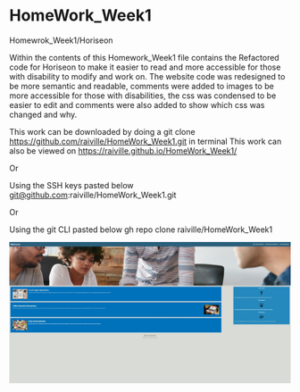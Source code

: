 # HomeWork_Week1

Homewrok_Week1/Horiseon

Within the contents of this Homework_Week1 file contains the Refactored code for Horiseon to make it easier to read and more accessible for those with disability to modify and work on. The website code was redesigned to be more semantic and readable, comments were added to images to be more accessible for those with disabilities, the css was condensed to be easier to edit and comments were also added to show which css was changed and why.

This work can be downloaded by doing a git clone https://github.com/raiville/HomeWork_Week1.git in terminal
This work can also be viewed on https://raiville.github.io/HomeWork_Week1/

Or 

Using the SSH keys pasted below
git@github.com:raiville/HomeWork_Week1.git

Or

Using the git CLI pasted below
gh repo clone raiville/HomeWork_Week1 

![Repaired Website](./images/capture.JPG)


